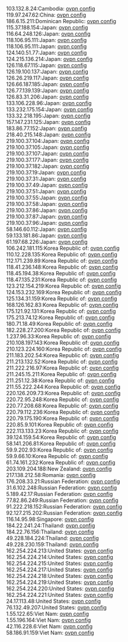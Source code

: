 103.132.8.24:Cambodia: [ovpn config](vpn/103_132_8_24.ovpn)  
119.97.247.62:China: [ovpn config](vpn/119_97_247_62.ovpn)  
186.6.15.211:Dominican Republic: [ovpn config](vpn/186_6_15_211.ovpn)  
115.37.188.154:Japan: [ovpn config](vpn/115_37_188_154.ovpn)  
116.64.248.126:Japan: [ovpn config](vpn/116_64_248_126.ovpn)  
118.106.95.111:Japan: [ovpn config](vpn/118_106_95_111.ovpn)  
118.106.95.111:Japan: [ovpn config](vpn/118_106_95_111.ovpn)  
124.140.51.77:Japan: [ovpn config](vpn/124_140_51_77.ovpn)  
124.215.136.214:Japan: [ovpn config](vpn/124_215_136_214.ovpn)  
126.118.67.115:Japan: [ovpn config](vpn/126_118_67_115.ovpn)  
126.19.100.137:Japan: [ovpn config](vpn/126_19_100_137.ovpn)  
126.26.219.117:Japan: [ovpn config](vpn/126_26_219_117.ovpn)  
126.66.187.185:Japan: [ovpn config](vpn/126_66_187_185.ovpn)  
126.77.139.139:Japan: [ovpn config](vpn/126_77_139_139.ovpn)  
126.83.31.206:Japan: [ovpn config](vpn/126_83_31_206.ovpn)  
133.106.228.96:Japan: [ovpn config](vpn/133_106_228_96.ovpn)  
133.232.175.154:Japan: [ovpn config](vpn/133_232_175_154.ovpn)  
133.32.218.195:Japan: [ovpn config](vpn/133_32_218_195.ovpn)  
157.147.231.125:Japan: [ovpn config](vpn/157_147_231_125.ovpn)  
183.86.77.152:Japan: [ovpn config](vpn/183_86_77_152.ovpn)  
218.40.215.148:Japan: [ovpn config](vpn/218_40_215_148.ovpn)  
219.100.37.104:Japan: [ovpn config](vpn/219_100_37_104.ovpn)  
219.100.37.105:Japan: [ovpn config](vpn/219_100_37_105.ovpn)  
219.100.37.107:Japan: [ovpn config](vpn/219_100_37_107.ovpn)  
219.100.37.177:Japan: [ovpn config](vpn/219_100_37_177.ovpn)  
219.100.37.182:Japan: [ovpn config](vpn/219_100_37_182.ovpn)  
219.100.37.19:Japan: [ovpn config](vpn/219_100_37_19.ovpn)  
219.100.37.31:Japan: [ovpn config](vpn/219_100_37_31.ovpn)  
219.100.37.49:Japan: [ovpn config](vpn/219_100_37_49.ovpn)  
219.100.37.51:Japan: [ovpn config](vpn/219_100_37_51.ovpn)  
219.100.37.55:Japan: [ovpn config](vpn/219_100_37_55.ovpn)  
219.100.37.58:Japan: [ovpn config](vpn/219_100_37_58.ovpn)  
219.100.37.86:Japan: [ovpn config](vpn/219_100_37_86.ovpn)  
219.100.37.87:Japan: [ovpn config](vpn/219_100_37_87.ovpn)  
219.100.37.96:Japan: [ovpn config](vpn/219_100_37_96.ovpn)  
58.146.60.112:Japan: [ovpn config](vpn/58_146_60_112.ovpn)  
59.133.181.86:Japan: [ovpn config](vpn/59_133_181_86.ovpn)  
61.197.68.226:Japan: [ovpn config](vpn/61_197_68_226.ovpn)  
106.242.181.115:Korea Republic of: [ovpn config](vpn/106_242_181_115.ovpn)  
110.12.228.135:Korea Republic of: [ovpn config](vpn/110_12_228_135.ovpn)  
112.171.239.89:Korea Republic of: [ovpn config](vpn/112_171_239_89.ovpn)  
118.41.236.148:Korea Republic of: [ovpn config](vpn/118_41_236_148.ovpn)  
118.45.194.38:Korea Republic of: [ovpn config](vpn/118_45_194_38.ovpn)  
118.47.135.231:Korea Republic of: [ovpn config](vpn/118_47_135_231.ovpn)  
123.212.154.219:Korea Republic of: [ovpn config](vpn/123_212_154_219.ovpn)  
124.153.232.169:Korea Republic of: [ovpn config](vpn/124_153_232_169.ovpn)  
125.134.31.159:Korea Republic of: [ovpn config](vpn/125_134_31_159.ovpn)  
168.126.162.83:Korea Republic of: [ovpn config](vpn/168_126_162_83.ovpn)  
175.121.92.131:Korea Republic of: [ovpn config](vpn/175_121_92_131.ovpn)  
175.213.74.12:Korea Republic of: [ovpn config](vpn/175_213_74_12.ovpn)  
180.71.18.49:Korea Republic of: [ovpn config](vpn/180_71_18_49.ovpn)  
182.228.27.200:Korea Republic of: [ovpn config](vpn/182_228_27_200.ovpn)  
1.237.96.33:Korea Republic of: [ovpn config](vpn/1_237_96_33.ovpn)  
210.108.197.143:Korea Republic of: [ovpn config](vpn/210_108_197_143.ovpn)  
210.123.224.160:Korea Republic of: [ovpn config](vpn/210_123_224_160.ovpn)  
211.183.202.54:Korea Republic of: [ovpn config](vpn/211_183_202_54.ovpn)  
211.213.132.52:Korea Republic of: [ovpn config](vpn/211_213_132_52.ovpn)  
211.222.216.97:Korea Republic of: [ovpn config](vpn/211_222_216_97.ovpn)  
211.245.15.211:Korea Republic of: [ovpn config](vpn/211_245_15_211.ovpn)  
211.251.12.38:Korea Republic of: [ovpn config](vpn/211_251_12_38.ovpn)  
211.55.222.244:Korea Republic of: [ovpn config](vpn/211_55_222_244.ovpn)  
220.126.209.73:Korea Republic of: [ovpn config](vpn/220_126_209_73.ovpn)  
220.72.95.248:Korea Republic of: [ovpn config](vpn/220_72_95_248.ovpn)  
220.77.208.68:Korea Republic of: [ovpn config](vpn/220_77_208_68.ovpn)  
220.79.112.236:Korea Republic of: [ovpn config](vpn/220_79_112_236.ovpn)  
220.79.175.190:Korea Republic of: [ovpn config](vpn/220_79_175_190.ovpn)  
220.85.9.101:Korea Republic of: [ovpn config](vpn/220_85_9_101.ovpn)  
222.113.133.23:Korea Republic of: [ovpn config](vpn/222_113_133_23.ovpn)  
39.124.159.54:Korea Republic of: [ovpn config](vpn/39_124_159_54.ovpn)  
58.141.206.81:Korea Republic of: [ovpn config](vpn/58_141_206_81.ovpn)  
59.9.202.93:Korea Republic of: [ovpn config](vpn/59_9_202_93.ovpn)  
59.9.66.10:Korea Republic of: [ovpn config](vpn/59_9_66_10.ovpn)  
61.74.161.232:Korea Republic of: [ovpn config](vpn/61_74_161_232.ovpn)  
203.109.204.188:New Zealand: [ovpn config](vpn/203_109_204_188.ovpn)  
217.138.212.58:Romania: [ovpn config](vpn/217_138_212_58.ovpn)  
176.208.33.21:Russian Federation: [ovpn config](vpn/176_208_33_21.ovpn)  
31.6.102.248:Russian Federation: [ovpn config](vpn/31_6_102_248.ovpn)  
5.189.42.17:Russian Federation: [ovpn config](vpn/5_189_42_17.ovpn)  
77.82.86.249:Russian Federation: [ovpn config](vpn/77_82_86_249.ovpn)  
91.222.218.152:Russian Federation: [ovpn config](vpn/91_222_218_152.ovpn)  
92.127.215.202:Russian Federation: [ovpn config](vpn/92_127_215_202.ovpn)  
116.14.95.98:Singapore: [ovpn config](vpn/116_14_95_98.ovpn)  
184.22.241.24:Thailand: [ovpn config](vpn/184_22_241_24.ovpn)  
184.22.76.156:Thailand: [ovpn config](vpn/184_22_76_156.ovpn)  
49.228.184.224:Thailand: [ovpn config](vpn/49_228_184_224.ovpn)  
49.228.230.159:Thailand: [ovpn config](vpn/49_228_230_159.ovpn)  
162.254.224.213:United States: [ovpn config](vpn/162_254_224_213.ovpn)  
162.254.224.214:United States: [ovpn config](vpn/162_254_224_214.ovpn)  
162.254.224.215:United States: [ovpn config](vpn/162_254_224_215.ovpn)  
162.254.224.217:United States: [ovpn config](vpn/162_254_224_217.ovpn)  
162.254.224.218:United States: [ovpn config](vpn/162_254_224_218.ovpn)  
162.254.224.219:United States: [ovpn config](vpn/162_254_224_219.ovpn)  
162.254.224.220:United States: [ovpn config](vpn/162_254_224_220.ovpn)  
162.254.224.221:United States: [ovpn config](vpn/162_254_224_221.ovpn)  
24.17.113.48:United States: [ovpn config](vpn/24_17_113_48.ovpn)  
76.132.49.207:United States: [ovpn config](vpn/76_132_49_207.ovpn)  
1.55.122.65:Viet Nam: [ovpn config](vpn/1_55_122_65.ovpn)  
1.55.196.164:Viet Nam: [ovpn config](vpn/1_55_196_164.ovpn)  
42.116.228.6:Viet Nam: [ovpn config](vpn/42_116_228_6.ovpn)  
58.186.91.159:Viet Nam: [ovpn config](vpn/58_186_91_159.ovpn)  

